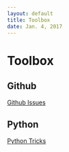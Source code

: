 ```yaml
--- 
layout: default
title: Toolbox
date: Jan. 4, 2017
---
```


# Toolbox

## Github
[Github Issues](Toolbox/Github-Issues)

## Python
[Python Tricks](Toolbox/Python-Tricks)